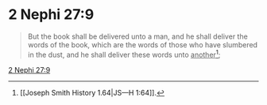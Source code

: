 # 2 Nephi 27:9

> But the book shall be delivered unto a man, and he shall deliver the words of the book, which are the words of those who have slumbered in the dust, and he shall deliver these words unto <u>another</u>[^a];

[2 Nephi 27:9](https://www.churchofjesuschrist.org/study/scriptures/bofm/2-ne/27?lang=eng&id=p9#p9)


[^a]: [[Joseph Smith History 1.64|JS—H 1:64]].  

